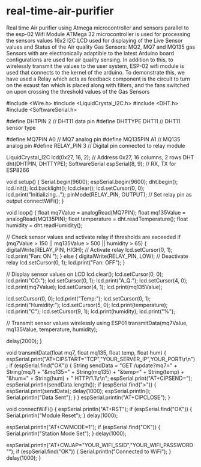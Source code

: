 # real-time-air-purifier
Real time Air purifier using Atmega microcontroller and sensors parallel to the esp-02 Wifi Module
ATMega 32 microcontroller is used for processing the sensors values
16x2 I2C LCD used for displaying of the Live Sensor values and Status of the Air quality
Gas Sensors: MQ2, MQ7 and MQ135 gas Sensors with are electronically adaptible to the latest Arduino board configurations are used for air quality sensing.
In addition to this, to wirelessly transmit the values to the user system, ESP-02 wifi module is used that connects to the kernel of the arduino.
To demonstrate this, we have used a Relay which acts as feedback component is the circuit to turn on the exaust fan which is placed along with filters, and the fans switched on upon crossing the threshold values of the Gas Sensors

#include <Wire.h>
#include <LiquidCrystal_I2C.h>
#include <DHT.h>
#include <SoftwareSerial.h>

#define DHTPIN 2      // DHT11 data pin
#define DHTTYPE DHT11 // DHT11 sensor type

#define MQ7PIN A0     // MQ7 analog pin
#define MQ135PIN A1   // MQ135 analog pin
#define RELAY_PIN 3   // Digital pin connected to relay module

LiquidCrystal_I2C lcd(0x27, 16, 2);  // Address 0x27, 16 columns, 2 rows
DHT dht(DHTPIN, DHTTYPE);
SoftwareSerial espSerial(8, 9); // RX, TX for ESP8266

void setup() {
  Serial.begin(9600);
  espSerial.begin(9600);
  dht.begin();
  lcd.init();
  lcd.backlight();
  lcd.clear();
  lcd.setCursor(0, 0);
  lcd.print("Initializing...");
  pinMode(RELAY_PIN, OUTPUT); // Set relay pin as output
  connectWiFi();
}

void loop() {
  float mq7Value = analogRead(MQ7PIN);
  float mq135Value = analogRead(MQ135PIN);
  float temperature = dht.readTemperature();
  float humidity = dht.readHumidity();

  // Check sensor values and activate relay if thresholds are exceeded
  if (mq7Value > 150 || mq135Value > 500 || humidity > 65) {
    digitalWrite(RELAY_PIN, HIGH); // Activate relay
    lcd.setCursor(0, 1);
    lcd.print("Fan: ON ");
  } else {
    digitalWrite(RELAY_PIN, LOW); // Deactivate relay
    lcd.setCursor(0, 1);
    lcd.print("Fan: OFF");
  }

  // Display sensor values on LCD
  lcd.clear();
  lcd.setCursor(0, 0);
  lcd.print("CO:");
  lcd.setCursor(0, 1);
  lcd.print("A_Q:");
  lcd.setCursor(4, 0);
  lcd.print(mq7Value);
  lcd.setCursor(4, 1);
  lcd.print(mq135Value);

  lcd.setCursor(0, 0);
  lcd.print("Temp:");
  lcd.setCursor(0, 1);
  lcd.print("Humidity:");
  lcd.setCursor(5, 0);
  lcd.print(temperature);
  lcd.print("C");
  lcd.setCursor(9, 1);
  lcd.print(humidity);
  lcd.print("%");

  // Transmit sensor values wirelessly using ESP01
  transmitData(mq7Value, mq135Value, temperature, humidity);

  delay(2000);
}

void transmitData(float mq7, float mq135, float temp, float hum) {
  espSerial.print("AT+CIPSTART=\"TCP\",\"YOUR_SERVER_IP\",YOUR_PORT\r\n");
  if (espSerial.find("OK")) {
    String sendData = "GET /update?mq7=" + String(mq7) + "&mq135=" + String(mq135) + "&temp=" + String(temp) + "&hum=" + String(hum) + " HTTP/1.1\r\n";
    espSerial.print("AT+CIPSEND=");
    espSerial.println(sendData.length());
    if (espSerial.find(">")) {
      espSerial.print(sendData);
      delay(1000);
      espSerial.println();
      Serial.println("Data Sent");
    }
  }
  espSerial.println("AT+CIPCLOSE");
}

void connectWiFi() {
  espSerial.println("AT+RST");
  if (espSerial.find("OK")) {
    Serial.println("Module Reset");
  }
  delay(1000);

  espSerial.println("AT+CWMODE=1");
  if (espSerial.find("OK")) {
    Serial.println("Station Mode Set");
  }
  delay(1000);

  espSerial.println("AT+CWJAP=\"YOUR_WIFI_SSID\",\"YOUR_WIFI_PASSWORD\"");
  if (espSerial.find("OK")) {
    Serial.println("Connected to WiFi");
  }
  delay(1000);
}



